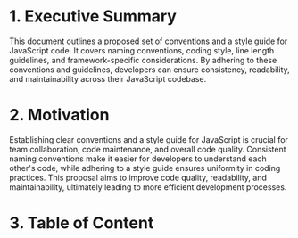 # 1. Executive Summary
This document outlines a proposed set of conventions and a style guide for JavaScript code. It covers naming conventions, coding style, line length guidelines, and framework-specific considerations. By adhering to these conventions and guidelines, developers can ensure consistency, readability, and maintainability across their JavaScript codebase.

# 2. Motivation
Establishing clear conventions and a style guide for JavaScript is crucial for team collaboration, code maintenance, and overall code quality. Consistent naming conventions make it easier for developers to understand each other's code, while adhering to a style guide ensures uniformity in coding practices. This proposal aims to improve code quality, readability, and maintainability, ultimately leading to more efficient development processes.


# 3. Table of Content
